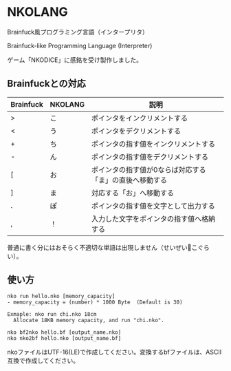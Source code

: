 # NKOLANG
Brainfuck風プログラミング言語（インタープリタ）

Brainfuck-like Programming Language (Interpreter)

ゲーム「NKODICE」に感銘を受け製作しました。

## Brainfuckとの対応

| Brainfuck | NKOLANG | 説明 |
| --------- | ------- | ---- |
| > | こ | ポインタをインクリメントする |
| < | う | ポインタをデクリメントする |
| + | ち | ポインタの指す値をインクリメントする |
| - | ん | ポインタの指す値をデクリメントする |
| [ | お | ポインタの指す値が0ならば対応する「ま」の直後へ移動する |
| ] | ま | 対応する「お」へ移動する |
| . | ぽ | ポインタの指す値を文字として出力する |
| , | ！ | 入力した文字をポインタの指す値へ格納する |

普通に書く分にはおそらく不適切な単語は出現しません（せいぜい💩こぐらい）。

## 使い方

```
nko run hello.nko [memory_capacity]
- memory_capacity = (number) * 1000 Byte  (Default is 30)

Exmaple: nko run chi.nko 18cm
  Allocate 18KB memory capacity, and run "chi.nko".

nko bf2nko hello.bf [output_name.nko]
nko nko2bf hello.nko [output_name.bf]
```

nkoファイルはUTF-16(LE)で作成してください。変換するbfファイルは、ASCII互換で作成してください。